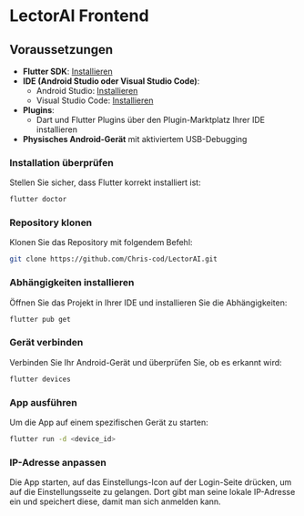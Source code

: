 
# LectorAI Frontend

## Voraussetzungen

- **Flutter SDK**: [Installieren](https://docs.flutter.dev/get-started/install)
- **IDE (Android Studio oder Visual Studio Code)**:
  - Android Studio: [Installieren](https://developer.android.com/studio)
  - Visual Studio Code: [Installieren](https://code.visualstudio.com/)
- **Plugins**:
  - Dart und Flutter Plugins über den Plugin-Marktplatz Ihrer IDE installieren
- **Physisches Android-Gerät** mit aktiviertem USB-Debugging

### Installation überprüfen

Stellen Sie sicher, dass Flutter korrekt installiert ist:
```sh
flutter doctor
```

### Repository klonen

Klonen Sie das Repository mit folgendem Befehl:
```sh
git clone https://github.com/Chris-cod/LectorAI.git
```

### Abhängigkeiten installieren

Öffnen Sie das Projekt in Ihrer IDE und installieren Sie die Abhängigkeiten:
```sh
flutter pub get
```

### Gerät verbinden

Verbinden Sie Ihr Android-Gerät und überprüfen Sie, ob es erkannt wird:
```sh
flutter devices
```

### App ausführen

Um die App auf einem spezifischen Gerät zu starten:
```sh
flutter run -d <device_id>
```

### IP-Adresse anpassen

Die App starten, auf das Einstellungs-Icon auf der Login-Seite drücken, 
um auf die Einstellungsseite zu gelangen. 
Dort gibt man seine lokale IP-Adresse ein und speichert diese, damit man sich anmelden kann.
